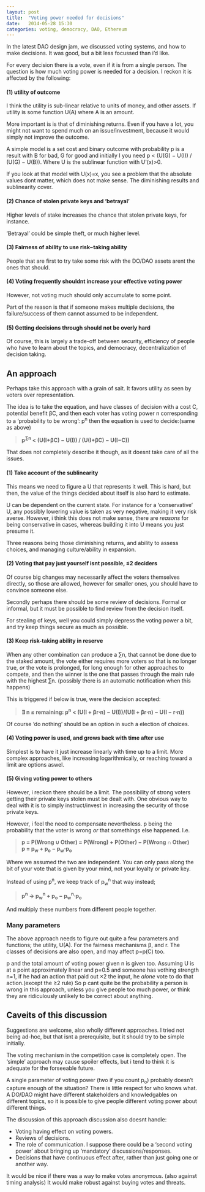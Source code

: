 ```yaml
---
layout: post
title:  "Voting power needed for decisions"
date:   2014-05-28 15:30
categories: voting, democracy, DAO, Ethereum
---
```

<p>In the latest DAO design jam, we discussed voting systems, and how to make
decisions. It was good, but a bit less focussed than i&rsquo;d like.</p>

<p>For every decision there is a vote, even if it is from a single
person. The question is how much voting power is needed for a decision.
I reckon it is affected by the following:</p>

<h4>(1) <strong>utility of outcome</strong></h4>

<p>I think the utility is sub-linear relative to units of money, and other assets.
If utility is some function <span class="math">U(A)</span> where <span class="math">A</span> is an amount.</p>

<p>More important is is that of diminishing returns. Even if you have a lot, you
might not want to spend much on an issue/investment, because it would simply not
improve the outcome.</p>

<p>A simple model is a set cost and binary outcome with probability <span class="math">p</span> is
a result with <span class="math">B</span> for bad, <span class="math">G</span> for good and initially <span class="math">I</span> you need
<span class="math">p &lt; (U(G) &minus; U(I)) / (U(G) &minus; U(B))</span>. Where <span class="math">U</span> is the sublinear function with
<span class="math">U'(x)&gt;0</span>.</p>

<p>If you look at that model with <span class="math">U(x)=x</span>, you see a problem that the absolute
values dont matter, which does not make sense. The diminishing results and
sublinearity cover.</p>

<h4>(2) Chance of stolen private keys and &lsquo;betrayal&rsquo;</h4>

<p>Higher levels of stake increases the chance that stolen private keys, for
instance.</p>

<p>&lsquo;Betrayal&rsquo; could be simple theft, or much higher level.</p>

<h4>(3) Fairness of ability to use risk&minus;taking ability</h4>

<p>People that are first to try take some risk with the DO/DAO assets arent the
ones that should.</p>

<h4>(4) Voting frequently shouldnt increase your effective voting power</h4>

<p>However, not voting much should only accumulate to some point.</p>

<p>Part of the reason is  that if someone makes multiple decisions, the
failure/success of them cannot assumed to be independent.</p>

<h4>(5) Getting decisions through should not be overly hard</h4>

<p>Of course, this is largely a trade-off between security, efficiency of people
who have to learn about the topics, and democracy, decentralization of
decision taking.</p>

<h2><strong>An</strong> approach</h2>

<p>Perhaps take this approach with a grain of salt. It favors utility
as seen by voters over representation.</p>

<p>The idea is to take the equation, and have classes of decision with a cost
<span class="math">C</span>, potential benefit <span class="math">&beta;C</span>, and then each voter has voting
power <span class="math">n</span> corresponding to a &lsquo;probability to be wrong&rsquo;:
<span class="math">p<sup>n</sup></span> then the equation is used to decide:(same as above)</p>

<blockquote><b>
    p<sup>&sum;n</sup> &lt; (U(I+&beta;C) &minus; U(I)) / (U(I+&beta;C) &minus; U(I&minus;C))
</b></blockquote>


<p>That does not completely describe it though, as it doesnt take care of all
the issues.</p>

<h4>(1) Take account of the sublinearity</h4>

<p>This means we need to figure a <span class="math">U</span> that represents it well. This is hard, but
then, the value of the things decided about itself is also hard to estimate.</p>

<p><span class="math">U</span> can be dependent on the current state. For instance for a &lsquo;conservative&rsquo;
<span class="math">U</span>, any possibly lowering value is taken as very negative, making it very
risk averse. However, i think this does not make sense, there are <em>reasons</em>
for being conservative in cases, whereas building it into <span class="math">U</span> means you just
presume it.</p>

<p>Three reasons being those diminishing returns, and ability
to assess choices, and managing culture/ability in expansion.</p>

<h4>(2) Voting that pay just yourself isnt possible, &le;2 deciders</h4>

<p>Of course big changes may necessarily affect the voters themselves
directly, so those are allowed, however for smaller ones, you should have to
convince someone else.</p>

<p>Secondly perhaps there should be some review of decisions. Formal or informal,
but it must be possible to find review from the decision itself.</p>

<p>For stealing of keys, well you could simply depress the voting power a bit,
and try keep things secure as much as possible.</p>

<h4>(3) Keep risk-taking ability in reserve</h4>

<p>When any other combination can produce a <span class="math">&sum;n</span>, that cannot be
done due to the staked amount, the vote either requires more voters so that
is no longer true, <em>or</em> the vote is prolonged, for long enough for other
approaches to compete, and then the winner is the one that passes through the
main rule with the highest <span class="math">&sum;n</span>. (possibly there is an automatic
notification when this happens)</p>

<p>This is triggered if below is true, were the decision accepted:</p>

<blockquote><b>
&exist; n &le; remaining: p<sup>n</sup> &lt; (U(I + &beta;r&sdot;n) &minus; U(I))/(U(I + &beta;r&sdot;n) 
&minus; U(I &minus; r&sdot;n))
</b></blockquote>


<p>Of course &lsquo;do nothing&rsquo; should be an option in such a election of choices.</p>

<h4>(4) Voting power is used, and grows back with time after use</h4>

<p>Simplest is to have it just increase linearly with time up to a limit. More
complex approaches, like increasing logarithmically, or reaching toward a limit
are options aswel.</p>

<h4>(5) Giving voting power to others</h4>

<p>However, i reckon there should be a limit. The possibility of strong voters
getting their private keys stolen must be dealt with. One obvious way to deal
with it is to simply instruct/invest in increasing the security of those private
keys.</p>

<p>However, i feel the need to compensate nevertheless. <span class="math">p</span> being the probability
that the voter is wrong <em>or</em> that somethings else happened. I.e.</p>

<blockquote><b>
    p = P(Wrong &cup; Other) = P(Wrong) + P(Other) &minus; P(Wrong &cap; Other)<br>
    p = p<sub>w</sub> + p<sub>o</sub> &minus; p<sub>w</sub>&sdot;p<sub>o</sub>
</b></blockquote>


<p>Where we assumed the two are independent. You can only pass along the bit of
your vote that is given by your mind, not your loyalty or private key.</p>

<p>Instead of using <span class="math">p<sup>n</sup></span>, we keep track of
<span class="math">p<sub>w</sub><sup>n</sup></span> that way instead;</p>

<blockquote><b>
    p<sup>n</sup> &rarr; p<sub>w</sub><sup>n</sup> + p<sub>o</sub> &minus; p<sub>w</sub><sup>n</sup>&sdot;p<sub>o</sub>
</b></blockquote>


<p>And multiply these numbers from different people together.</p>

<h3>Many parameters</h3>

<p>The above approach needs to figure out quite a few parameters and functions;
the utility, <span class="math">U(A)</span>. For the fairness mechanisms <span class="math">&beta;</span>, and <span class="math">r</span>.
The classes of decisions are also open, and may affect <span class="math">p=p(C)</span> too.</p>

<p><span class="math">p</span> and the total amount of voting power given <span class="math">n</span> is given too. Assuming <span class="math">U</span>
is at a point approximately linear and <span class="math">p=0.5</span> and someone has vothing strength
<span class="math">n=1</span>, if he had an action that paid out &times;2 the input, he <em>alone</em> vote
to do that action.(except the <span class="math">&ge;2</span> rule)
So <span class="math">p</span> cant quite be the probability a person is wrong in this approach, unless
you give people too much power, or think they are ridiculously unlikely to be
correct about anything.</p>

<h2>Caveits of this discussion</h2>

<p>Suggestions are welcome, also wholly different approaches. I tried not being
ad-hoc, but that isnt a prerequisite, but it should try to be simple initially.</p>

<p>The voting mechanism in the competition case is completely open. The &lsquo;simple&rsquo;
approach may cause spoiler effects, but i tend to think it is adequate for
the forseeable future.</p>

<p>A single parameter of voting power (two if you count <span class="math">p<sub>o</sub></span>)
probably doesn&rsquo;t capture enough of the situation? There is little respect for
who knows what. A DO/DAO might have different stakeholders and knowledgables on
different topics, so it is possible to give people different voting power about
different things.</p>

<p>The discussion of this approach discussion also doesnt handle:</p>

<ul>
<li>Voting having effect on voting powers.</li>
<li>Reviews of decisions.</li>
<li>The role of communication. I suppose there could be a &lsquo;second voting power&rsquo;
about bringing up &lsquo;mandatory&rsquo; discussions/responses.</li>
<li>Decisions that have continuous effect after, rather than just going one or
another way.</li>
</ul>


<p>It would be nice if there was a way to make votes anonymous.
(also against timing analysis) It would make robust against buying votes and
threats.</p>
